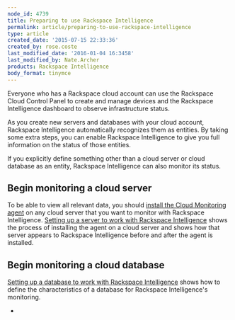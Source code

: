 ```yaml
---
node_id: 4739
title: Preparing to use Rackspace Intelligence
permalink: article/preparing-to-use-rackspace-intelligence
type: article
created_date: '2015-07-15 22:33:36'
created_by: rose.coste
last_modified_date: '2016-01-04 16:3458'
last_modified_by: Nate.Archer
products: Rackspace Intelligence
body_format: tinymce
---
```


Everyone who has a Rackspace cloud account can use the Rackspace Cloud
Control Panel to create and manage devices and the Rackspace
Intelligence dashboard to observe infrastructure status.

As you create new servers and databases with your cloud account,
Rackspace Intelligence automatically recognizes them as entities. By
taking some extra steps, you can enable Rackspace Intelligence to give
you full information on the status of those entities.

If you explicitly define something other than a cloud server or cloud
database as an entity, Rackspace Intelligence can also monitor its
status.

Begin monitoring a cloud server
-------------------------------

To be able to view all relevant data, you should [install the Cloud
Monitoring
agent](/knowledge_center/article/install-and-configure-the-cloud-monitoring-agent)
on any cloud server that you want to monitor with Rackspace
Intelligence. [Setting up a server to work with Rackspace
Intelligence](/knowledge_center/article/setting-up-a-server-to-work-with-rackspace-intelligence)
shows the process of installing the agent on a cloud server and shows
how that server appears to Rackspace Intelligence before and after the
agent is installed.

Begin monitoring a cloud database
---------------------------------

[Setting up a database to work with Rackspace
Intelligence](/knowledge_center/article/setting-up-a-database-to-work-with-rackspace-intelligence)
shows how to define the characteristics of a database for Rackspace
Intelligence's monitoring.

 
-

